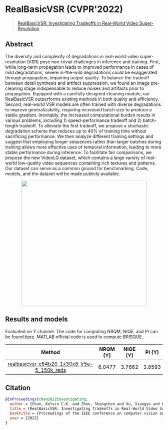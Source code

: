 # RealBasicVSR (CVPR'2022)

> [RealBasicVSR: Investigating Tradeoffs in Real-World Video Super-Resolution](https://arxiv.org/abs/2111.12704)

<!-- [ALGORITHM] -->

## Abstract

<!-- [ABSTRACT] -->

The diversity and complexity of degradations in real-world video super-resolution (VSR) pose non-trivial challenges in inference and training. First, while long-term propagation leads to improved performance in cases of mild degradations, severe in-the-wild degradations could be exaggerated through propagation, impairing output quality. To balance the tradeoff between detail synthesis and artifact suppression, we found an image pre-cleaning stage indispensable to reduce noises and artifacts prior to propagation. Equipped with a carefully designed cleaning module, our RealBasicVSR outperforms existing methods in both quality and efficiency. Second, real-world VSR models are often trained with diverse degradations to improve generalizability, requiring increased batch size to produce a stable gradient. Inevitably, the increased computational burden results in various problems, including 1) speed-performance tradeoff and 2) batch-length tradeoff. To alleviate the first tradeoff, we propose a stochastic degradation scheme that reduces up to 40% of training time without sacrificing performance. We then analyze different training settings and suggest that employing longer sequences rather than larger batches during training allows more effective uses of temporal information, leading to more stable performance during inference. To facilitate fair comparisons, we propose the new VideoLQ dataset, which contains a large variety of real-world low-quality video sequences containing rich textures and patterns. Our dataset can serve as a common ground for benchmarking. Code, models, and the dataset will be made publicly available.

<!-- [IMAGE] -->
<div align=center >
 <img src="https://user-images.githubusercontent.com/7676947/146704029-58bc4db4-267f-4158-8129-e49ab6652249.png" width="400"/>
</div >

## Results and models

Evaluated on Y channel. The code for computing NRQM, NIQE, and PI can be found [here](https://github.com/roimehrez/PIRM2018). MATLAB official code is used to compute BRISQUE.

|                                                             Method                                                             | NRQM (Y) | NIQE (Y) | PI (Y) | BRISQUE (Y) |                                                                                                                                         Download                                                                                                                                         |
|:------------------------------------------------------------------------------------------------------------------------------:|:--------:|:--------:|:------:|:-----------:|:----------------------------------------------------------------------------------------------------------------------------------------------------------------------------------------------------------------------------------------------------------------------------------------:|
| [realbasicvsr_c64b20_1x30x8_lr5e-5_150k_reds](/configs/restorers/real_basicvsr/realbasicvsr_c64b20_1x30x8_lr5e-5_150k_reds.py) |  6.0477  |  3.7662  | 3.8593 |    29.030   | [model](https://download.openmmlab.com/mmediting/restorers/real_basicvsr/realbasicvsr_c64b20_1x30x8_lr5e-5_150k_reds_20211104-52f77c2c.pth)/[log](https://download.openmmlab.com/mmediting/restorers/real_basicvsr/realbasicvsr_c64b20_1x30x8_lr5e-5_150k_reds_20211104_183640.log.json) |

## Citation

```bibtex
@InProceedings{chan2022investigating,
  author = {Chan, Kelvin C.K. and Zhou, Shangchen and Xu, Xiangyu and Loy, Chen Change},
  title = {RealBasicVSR: Investigating Tradeoffs in Real-World Video Super-Resolution},
  booktitle = {Proceedings of the IEEE conference on computer vision and pattern recognition},
  year = {2022}
}
```
